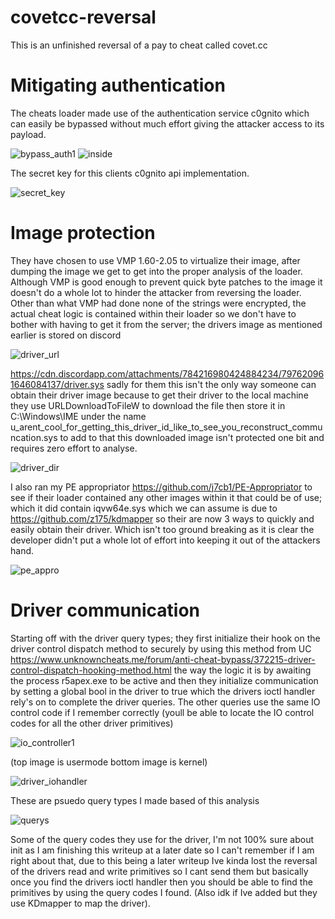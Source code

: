 # covetcc-reversal
This is an unfinished reversal of a pay to cheat called covet.cc
 
# Mitigating authentication
The cheats loader made use of the authentication service c0gnito which can easily be bypassed without much effort giving the attacker access to its payload.

![bypass_auth1](https://user-images.githubusercontent.com/89882326/131600122-ddf7b007-9d22-4281-ba6e-5acfa7a9d1cb.PNG)
![inside](https://user-images.githubusercontent.com/89882326/131600128-ca5f9129-56a0-4d36-acb1-3a921da616f7.PNG)

The secret key for this clients c0gnito api implementation.

![secret_key](https://user-images.githubusercontent.com/89882326/131600226-ef197006-fe07-45f1-8b16-5a9d4406e2ff.PNG)

# Image protection
They have chosen to use VMP 1.60-2.05  to virtualize their image, after dumping the image we get to get into the proper analysis of the loader. Although VMP is good enough to prevent quick byte patches to the image it doesn't do a whole lot to hinder the attacker from reversing the loader. Other than what VMP had done none of the strings were encrypted, the actual cheat logic is contained within their loader so we don't have to bother with having to get it from the server; the drivers image as mentioned earlier is stored on discord 

![driver_url](https://user-images.githubusercontent.com/89882326/131600521-d01bebb8-8136-47ff-a4e9-b77122aa81c7.PNG)

https://cdn.discordapp.com/attachments/784216980424884234/797620961646084137/driver.sys
sadly for them this isn't the only way someone can obtain their driver image because to get their driver to the local machine they use URLDownloadToFileW to download the file then store it in C:\\Windows\\IME under the name u_arent_cool_for_getting_this_driver_id_like_to_see_you_reconstruct_communcation.sys to add to that this downloaded image isn't protected one bit and requires zero effort to analyse.

![driver_dir](https://user-images.githubusercontent.com/89882326/131600553-60f6a179-8019-4da6-80c1-2c1ddddc612d.PNG)

I also ran my PE appropriator https://github.com/j7cb1/PE-Appropriator to see if their loader contained any other images within it that could be of use; which it did contain iqvw64e.sys which we can assume is due to https://github.com/z175/kdmapper so their are now 3 ways to quickly and easily obtain their driver. Which isn't too ground breaking as it is clear the developer didn't put a whole lot of effort into keeping it out of the attackers hand. 

![pe_appro](https://user-images.githubusercontent.com/89882326/131600646-9335161f-f2d8-41cd-a70d-ea573a6160d3.PNG)


# Driver communication
Starting off with the driver query types; they first initialize their hook on the driver control dispatch method to securely by using this method from UC https://www.unknowncheats.me/forum/anti-cheat-bypass/372215-driver-control-dispatch-hooking-method.html the way the logic it is by awaiting the process r5apex.exe to be active and then they initialize communication by setting a global bool in the driver to true which the drivers ioctl handler rely's on to complete the driver queries. The other queries use the same IO control code if I remember correctly (youll be able to locate the IO control codes for all the other driver primitives)

![io_controller1](https://user-images.githubusercontent.com/89882326/131600657-edc040eb-e489-4f2e-a738-f6c6f13c1443.PNG)

(top image is usermode bottom image is kernel)

![driver_iohandler](https://user-images.githubusercontent.com/89882326/131600665-d2a92ef1-8a81-4420-8b58-f76c9cb9d2e7.PNG)

These are psuedo query types I made based of this analysis 

![querys](https://user-images.githubusercontent.com/89882326/131600680-06fc1f38-9a18-4528-a83f-47e5cddb7a9f.PNG)

Some of the query codes they use for the driver, I'm not 100% sure about init as I am finishing this writeup at a later date so I can't remember if I am right about that, due to this being a later writeup Ive kinda lost the reversal of the drivers read and write primitives so I cant send them but basically once you find the drivers ioctl handler then you should be able to find the primitives by using the query codes I found. (Also idk if Ive added but they use KDmapper to map the driver).
